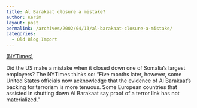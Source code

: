 ```yaml
---
title: Al Barakaat closure a mistake?
author: Kerim
layout: post
permalink: /archives/2002/04/13/al-barakaat-closure-a-mistake/
categories:
  - Old Blog Import
---
```

<a href="http://www.nytimes.com/2002/04/13/international/africa/13SOMA.html?tntemail0" onclick="_gaq.push(['_trackEvent', 'outbound-article', 'http://www.nytimes.com/2002/04/13/international/africa/13SOMA.html?tntemail0', '(NYTimes)']);" >(NYTimes)</a>

Did the US make a mistake when it closed down one of Somalia&#8217;s largest employers? The NYTImes thinks so: &#8220;Five months later, however, some United States officials now acknowledge that the evidence of Al Barakaat&#8217;s backing for terrorism is more tenuous. Some European countries that assisted in shutting down Al Barakaat say proof of a terror link has not materialized.&#8221;

